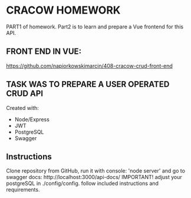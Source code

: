 # CRACOW HOMEWORK

PART1 of homework.
Part2 is to learn and prepare a Vue frontend for this API.

## FRONT END IN VUE:  
https://github.com/napiorkowskimarcin/408-cracow-crud-front-end

## TASK WAS TO PREPARE A USER OPERATED CRUD API

Created with:

- Node/Express
- JWT
- PostgreSQL
- Swagger

## Instructions

Clone repository from GitHub, run it with console: 'node server' and go to swagger docs:
http://localhost:3000/api-docs/
IMPORTANT! adjust your postgreSQL in ./config/config.
follow included instructions and requirements.
